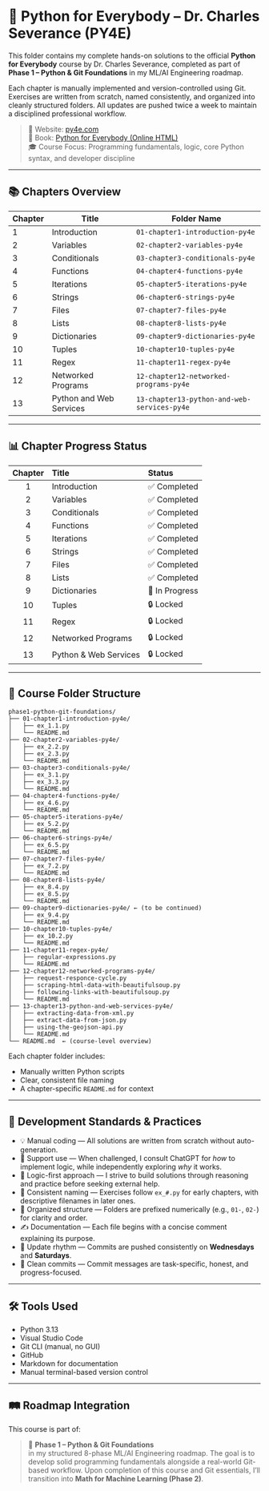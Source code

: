 # 📘 Python for Everybody – Dr. Charles Severance (PY4E)

This folder contains my complete hands-on solutions to the official **Python for Everybody** course by Dr. Charles Severance, completed as part of **Phase 1 – Python & Git Foundations** in my ML/AI Engineering roadmap.

Each chapter is manually implemented and version-controlled using Git. Exercises are written from scratch, named consistently, and organized into cleanly structured folders. All updates are pushed twice a week to maintain a disciplined professional workflow.

> 🔗 Website: [py4e.com](https://www.py4e.com)  
> 📘 Book: [Python for Everybody (Online HTML)](https://www.py4e.com/html3)  
> 🎓 Course Focus: Programming fundamentals, logic, core Python syntax, and developer discipline

---

## 📚 Chapters Overview

| Chapter | Title                     | Folder Name                                  |
|---------|---------------------------|----------------------------------------------|
| 1       | Introduction              | `01-chapter1-introduction-py4e`              |
| 2       | Variables                 | `02-chapter2-variables-py4e`                 |
| 3       | Conditionals              | `03-chapter3-conditionals-py4e`              |
| 4       | Functions                 | `04-chapter4-functions-py4e`                 |
| 5       | Iterations                | `05-chapter5-iterations-py4e`                |
| 6       | Strings                   | `06-chapter6-strings-py4e`                   |
| 7       | Files                     | `07-chapter7-files-py4e`                     |
| 8       | Lists                     | `08-chapter8-lists-py4e`                     |
| 9       | Dictionaries              | `09-chapter9-dictionaries-py4e`              |
| 10      | Tuples                    | `10-chapter10-tuples-py4e`                   |
| 11      | Regex                     | `11-chapter11-regex-py4e`                    |
| 12      | Networked Programs        | `12-chapter12-networked-programs-py4e`       |
| 13      | Python and Web Services   | `13-chapter13-python-and-web-services-py4e`  |

---

## 📊 Chapter Progress Status

| Chapter | Title                   | Status         |
|:-------:|:------------------------|:---------------|
|   1     | Introduction            | ✅ Completed   |
|   2     | Variables               | ✅ Completed   |
|   3     | Conditionals            | ✅ Completed   |
|   4     | Functions               | ✅ Completed   |
|   5     | Iterations              | ✅ Completed   |
|   6     | Strings                 | ✅ Completed   | 
|   7     | Files                   | ✅ Completed   |
|   8     | Lists                   | ✅ Completed   |
|   9     | Dictionaries            | 🚧 In Progress |
|  10     | Tuples                  | 🔒 Locked      |
|  11     | Regex                   | 🔒 Locked      |
|  12     | Networked Programs      | 🔒 Locked      |
|  13     | Python & Web Services   | 🔒 Locked      |

---

## 🧱 Course Folder Structure

```
phase1-python-git-foundations/
├── 01-chapter1-introduction-py4e/
│   ├── ex_1.1.py
│   └── README.md
├── 02-chapter2-variables-py4e/
│   ├── ex_2.2.py
│   ├── ex_2.3.py
│   └── README.md
├── 03-chapter3-conditionals-py4e/
│   ├── ex_3.1.py
│   ├── ex_3.3.py
│   └── README.md
├── 04-chapter4-functions-py4e/
│   ├── ex_4.6.py
│   └── README.md
├── 05-chapter5-iterations-py4e/ 
│   ├── ex_5.2.py
│   └── README.md
├── 06-chapter6-strings-py4e/   
│   ├── ex_6.5.py
│   └── README.md
├── 07-chapter7-files-py4e/
│   ├── ex_7.2.py
│   └── README.md
├── 08-chapter8-lists-py4e/
│   ├── ex_8.4.py
│   ├── ex_8.5.py
│   └── README.md
├── 09-chapter9-dictionaries-py4e/ ← (to be continued) 
│   ├── ex_9.4.py
│   └── README.md
├── 10-chapter10-tuples-py4e/
│   ├── ex_10.2.py
│   └── README.md
├── 11-chapter11-regex-py4e/
│   ├── regular-expressions.py
│   └── README.md
├── 12-chapter12-networked-programs-py4e/
│   ├── request-responce-cycle.py
│   ├── scraping-html-data-with-beautifulsoup.py
│   ├── following-links-with-beautifulsoup.py
│   └── README.md
├── 13-chapter13-python-and-web-services-py4e/
│   ├── extracting-data-from-xml.py
│   ├── extract-data-from-json.py
│   ├── using-the-geojson-api.py
│   └── README.md
└── README.md  ← (course-level overview)

```

Each chapter folder includes:
- Manually written Python scripts
- Clear, consistent file naming
- A chapter-specific `README.md` for context

---

## 🧭 Development Standards & Practices

- 💡 Manual coding — All solutions are written from scratch without auto-generation.
- 🤝 Support use — When challenged, I consult ChatGPT for *how* to implement logic, while independently exploring *why* it works.
- 🧠 Logic-first approach — I strive to build solutions through reasoning and practice before seeking external help.
- 🧪 Consistent naming — Exercises follow `ex_#.py` for early chapters, with descriptive filenames in later ones.
- 📁 Organized structure — Folders are prefixed numerically (e.g., `01-`, `02-`) for clarity and order.
- ✍️ Documentation — Each file begins with a concise comment explaining its purpose.
- 🔄 Update rhythm — Commits are pushed consistently on **Wednesdays** and **Saturdays**.
- 📌 Clean commits — Commit messages are task-specific, honest, and progress-focused.

---

## 🛠️ Tools Used

- Python 3.13  
- Visual Studio Code  
- Git CLI (manual, no GUI)  
- GitHub  
- Markdown for documentation  
- Manual terminal-based version control

---

## 🛤️ Roadmap Integration

This course is part of:

> 🔸 **Phase 1 – Python & Git Foundations**  
in my structured 8-phase ML/AI Engineering roadmap. The goal is to develop solid programming fundamentals alongside a real-world Git-based workflow. Upon completion of this course and Git essentials, I’ll transition into **Math for Machine Learning (Phase 2)**.